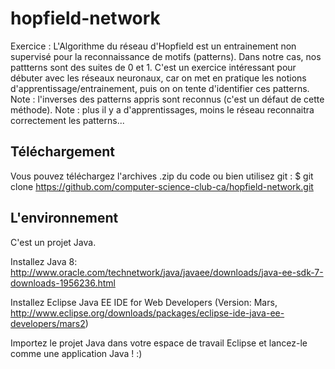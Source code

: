 # hopfield-network
Exercice : L'Algorithme du réseau d'Hopfield est un entrainement non supervisé pour la
reconnaissance de motifs (patterns). Dans notre cas, nos pattterns sont des suites de 0 et 1.
C'est un exercice intéressant pour débuter avec les réseaux neuronaux, car on met en
pratique les notions d'apprentissage/entrainement, puis on on tente d'identifier ces patterns. 
Note : l'inverses des patterns appris sont reconnus (c'est un défaut de cette méthode). 
Note : plus il y a d'apprentissages, moins le réseau reconnaitra correctement les patterns...

## Téléchargement
Vous pouvez téléchargez l'archives .zip du code ou bien utilisez git : 
$ git clone https://github.com/computer-science-club-ca/hopfield-network.git

## L'environnement
C'est un projet Java.

Installez Java 8: http://www.oracle.com/technetwork/java/javaee/downloads/java-ee-sdk-7-downloads-1956236.html

Installez Eclipse Java EE IDE for Web Developers (Version: Mars, http://www.eclipse.org/downloads/packages/eclipse-ide-java-ee-developers/mars2)

Importez le projet Java dans votre espace de travail Eclipse et lancez-le comme une application Java ! :)
